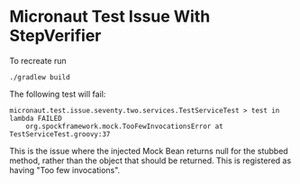 # Micronaut Test Issue With StepVerifier

To recreate run 

```
./gradlew build
```

The following test will fail:

```
micronaut.test.issue.seventy.two.services.TestServiceTest > test in lambda FAILED
    org.spockframework.mock.TooFewInvocationsError at TestServiceTest.groovy:37
```

This is the issue where the injected Mock Bean returns null for the stubbed method, rather than 
the object that should be returned.  This is registered as having "Too few invocations".
